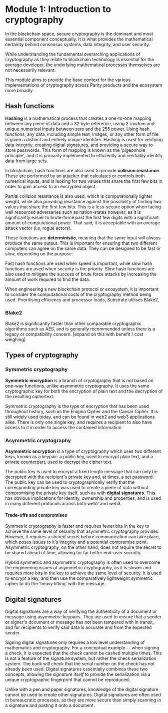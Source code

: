 # Module 1: Introduction to cryptography

In the blockchain space, secure cryptography is the dominant and most essential component conceptually. It is what provides the mathematical certainty behind consensus systems, data integrity, and user security.

While understanding the fundamental overarching applications of cryptography as they relate to blockchain technology is essential for the average developer, the underlying mathematical processes themselves are not necessarily relevant.

This module aims to provide the base context for the various implementations of cryptography across Parity products and the ecosystem more broadly.

## Hash functions

**Hashing** is a mathematical process that creates a one-to-one mapping between any piece of data and a 32 byte reference, using 2 random and unique numerical inputs between zero and the 255 power. Using hash functions, any data, including simple text, images, or any other form of file is given a distinct and entirely unique identifier. Hashing is used for verifying data integrity, creating digital signatures, and providing a secure way to store passwords. This form of mapping is known as the 'pigeonhole principle', and it is primarily implemented to efficiently and verifiably identify data from large sets.

In blockchain, hash functions are also used to provide **collision resistance**. These are performed by an attacker that calculates or controls both numerical inputs, and is looking for two values that share the first few bits in order to gain access to an encrypted object.

Partial collision resistance is also used, which is computationally lighter weight, while also providing resistance against the possibility of finding two values that share the first few bits. This is a less-secure option when facing well resourced adversaries such as nation-states however, as it is significantly easier to brute-force past the first few digits with a significant amount of computational power. That said, it is acceptable with an average attack vector (i.e, rogue actors).

These functions are **deterministic**, meaning that the same input will always produce the same output. This is important for ensuring that two different computers can agree on the same data. They can be designed to be fast or slow, depending on the purpose.

Fast hash functions are used when speed is important, while slow hash functions are used when security is the priority. Slow hash functions are also used to mitigate the success of brute force attacks by increasing the amount of work required to find the data.

When engineering a new blockchain protocol or ecosystem, it is important to consider the computational costs of the cryptography method being used. Prioritising efficiency and processor loads, Substrate utilises Blake2.

### Blake2

Blake2 is significantly faster than other comparable cryptographic algorithms such as AES, and is generally recommended unless there is a legacy or compatibility concern.
[expand on this with benefit / cost weighing]

## Types of cryptography

### Symmetric cryptography

**Symmetric encryption** is a branch of cryptography that is not based on one-way functions, unlike asymmetric cryptography. It uses the same cryptographic key for both the encryption of plain text and the decryption of the resulting ciphertext.

Symmetric cryptography is the type of encryption that has been used throughout history, such as the Enigma Cipher and the Caesar Cipher. It is still widely used today, and can be found in web2 and web3 applications alike. There is only one single key, and requires a recipient to also have access to it in order to access the contained information.

### Asymmetric cryptography

**Asymmetric encryption** is a type of cryptography which uses two different keys, known as a keypair: a public key, used to encrypt plain text, and a private counterpart, used to decrypt the cipher text.

The public key is used to encrypt a fixed length message that can only be decrypted with the recipient's private key and, at times, a set password. The public key can be used to cryptographically verify that the corresponding private key was used to create a piece of data without compromising the private key itself, such as with **digital signatures**. This has obvious implications for identity, ownership and properties, and is used in many different protocols across both web2 and web3.

#### Trade-offs and compromises

Symmetric cryptography is faster and requires fewer bits in the key to achieve the same level of security that asymmetric cryptography provides. However, it requires a shared secret before communication can take place, which poses issues to it's integrity and a potential compromise point. Asymmetric cryptography, on the other hand, does not require the secret to be shared ahead of time, allowing for far better end-user security.

Hybrid symmetric and asymmetric cryptography is often used to overcome the engineering issues of asymmetric cryptography, as it is slower and requires more bits in the key to achieve the same level of security. It is used to encrypt a key, and then use the comparatively lightweight symmetric cipher to do the 'heavy lifting' with the message.

## Digital signatures

Digital signatures are a way of verifying the authenticity of a document or message using asymmetric keypairs. They are used to ensure that a sender or signer's document or message has not been tampered with in transit, and for recipients to verify said data is accurate and from the expected sender.

Signing digital signatures only requires a low level understanding of mathematics and cryptography. For a conceptual example -- when signing a check, it is expected that the check cannot be cashed multiple times. This is not a feature of the signature system, but rather the check serialization system. The bank will check that the serial number on the check has not already been used. Digital signatures essentially combines these two concepts, allowing the *signature itself* to provide the serialization via a unique cryptographic fingerprint that cannot be reproduced.

Unlike with a pen and paper signatures, knowledge of the digital signature cannot be used to create other signatures. Digital signatures are often used in bureaucratic processes, as they are more secure than simply scanning in a signature and pasting it onto a document.
